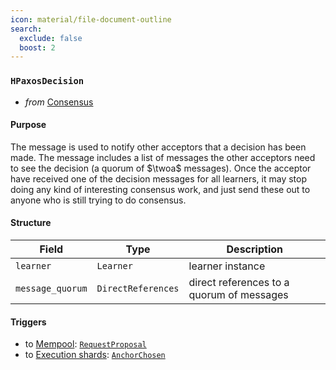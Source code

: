 ```yaml
---
icon: material/file-document-outline
search:
  exclude: false
  boost: 2
---
```


### `HPaxosDecision`

- _from_ [Consensus](../consensus-v1.md)

#### Purpose

<!-- --8<-- [start:purpose] -->
The message is used to notify other acceptors that a decision has been made.
The message includes a list of messages the other acceptors need to see the decision (a quorum of $\twoa$ messages).
Once the acceptor have received one of the decision messages for all learners, it may stop doing any kind of interesting consensus work,
and just send these out to anyone who is still trying to do consensus.
<!-- --8<-- [end:purpose] -->

#### Structure

| Field | Type | Description |
| ----- | ---- | ----------- |
| `learner` | `Learner` | learner instance |
| `message_quorum` | `DirectReferences` | direct references to a quorum of messages |

#### Triggers

- to [Mempool](#Mempool): [`RequestProposal`](#RequestProposal)
- to [Execution shards](#Shards): [`AnchorChosen`](#AnchorChosen)

<!---
```rust
struct Decision {
  // This is more of an optimization: sometimes it's helpful to tell someone that a decision has
  // been made, and send over the list of messages they need to see the decision (a quorum of 2As).
  // Note that once you have one of these for all learners, you can really stop doing any kind of
  // interesting consensus work, and just send these out to anyone who is still trying to do
  // consensus.
  learner : Learner,
  refs : DirectReferences,
-->
